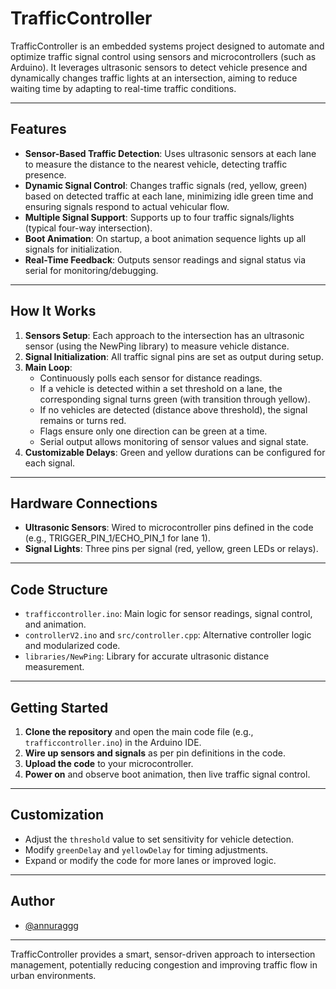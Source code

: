# TrafficController

TrafficController is an embedded systems project designed to automate and optimize traffic signal control using sensors and microcontrollers (such as Arduino). It leverages ultrasonic sensors to detect vehicle presence and dynamically changes traffic lights at an intersection, aiming to reduce waiting time by adapting to real-time traffic conditions.

---

## Features

- **Sensor-Based Traffic Detection**: Uses ultrasonic sensors at each lane to measure the distance to the nearest vehicle, detecting traffic presence.
- **Dynamic Signal Control**: Changes traffic signals (red, yellow, green) based on detected traffic at each lane, minimizing idle green time and ensuring signals respond to actual vehicular flow.
- **Multiple Signal Support**: Supports up to four traffic signals/lights (typical four-way intersection).
- **Boot Animation**: On startup, a boot animation sequence lights up all signals for initialization.
- **Real-Time Feedback**: Outputs sensor readings and signal status via serial for monitoring/debugging.

---

## How It Works

1. **Sensors Setup**: Each approach to the intersection has an ultrasonic sensor (using the NewPing library) to measure vehicle distance.
2. **Signal Initialization**: All traffic signal pins are set as output during setup.
3. **Main Loop**:
    - Continuously polls each sensor for distance readings.
    - If a vehicle is detected within a set threshold on a lane, the corresponding signal turns green (with transition through yellow).
    - If no vehicles are detected (distance above threshold), the signal remains or turns red.
    - Flags ensure only one direction can be green at a time.
    - Serial output allows monitoring of sensor values and signal state.
4. **Customizable Delays**: Green and yellow durations can be configured for each signal.

---

## Hardware Connections

- **Ultrasonic Sensors**: Wired to microcontroller pins defined in the code (e.g., TRIGGER_PIN_1/ECHO_PIN_1 for lane 1).
- **Signal Lights**: Three pins per signal (red, yellow, green LEDs or relays).

---

## Code Structure

- `trafficcontroller.ino`: Main logic for sensor readings, signal control, and animation.
- `controllerV2.ino` and `src/controller.cpp`: Alternative controller logic and modularized code.
- `libraries/NewPing`: Library for accurate ultrasonic distance measurement.

---

## Getting Started

1. **Clone the repository** and open the main code file (e.g., `trafficcontroller.ino`) in the Arduino IDE.
2. **Wire up sensors and signals** as per pin definitions in the code.
3. **Upload the code** to your microcontroller.
4. **Power on** and observe boot animation, then live traffic signal control.

---

## Customization

- Adjust the `threshold` value to set sensitivity for vehicle detection.
- Modify `greenDelay` and `yellowDelay` for timing adjustments.
- Expand or modify the code for more lanes or improved logic.


---

## Author

- [@annuraggg](https://github.com/annuraggg)

---

TrafficController provides a smart, sensor-driven approach to intersection management, potentially reducing congestion and improving traffic flow in urban environments.
